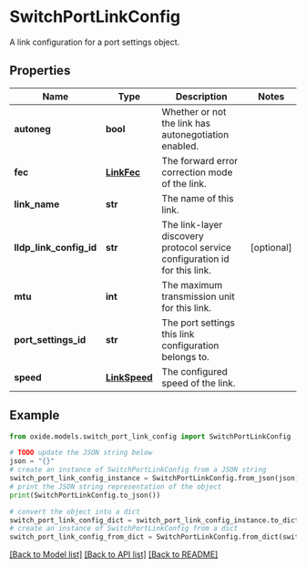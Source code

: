 # SwitchPortLinkConfig

A link configuration for a port settings object.

## Properties

Name | Type | Description | Notes
------------ | ------------- | ------------- | -------------
**autoneg** | **bool** | Whether or not the link has autonegotiation enabled. | 
**fec** | [**LinkFec**](LinkFec.md) | The forward error correction mode of the link. | 
**link_name** | **str** | The name of this link. | 
**lldp_link_config_id** | **str** | The link-layer discovery protocol service configuration id for this link. | [optional] 
**mtu** | **int** | The maximum transmission unit for this link. | 
**port_settings_id** | **str** | The port settings this link configuration belongs to. | 
**speed** | [**LinkSpeed**](LinkSpeed.md) | The configured speed of the link. | 

## Example

```python
from oxide.models.switch_port_link_config import SwitchPortLinkConfig

# TODO update the JSON string below
json = "{}"
# create an instance of SwitchPortLinkConfig from a JSON string
switch_port_link_config_instance = SwitchPortLinkConfig.from_json(json)
# print the JSON string representation of the object
print(SwitchPortLinkConfig.to_json())

# convert the object into a dict
switch_port_link_config_dict = switch_port_link_config_instance.to_dict()
# create an instance of SwitchPortLinkConfig from a dict
switch_port_link_config_from_dict = SwitchPortLinkConfig.from_dict(switch_port_link_config_dict)
```
[[Back to Model list]](../README.md#documentation-for-models) [[Back to API list]](../README.md#documentation-for-api-endpoints) [[Back to README]](../README.md)


